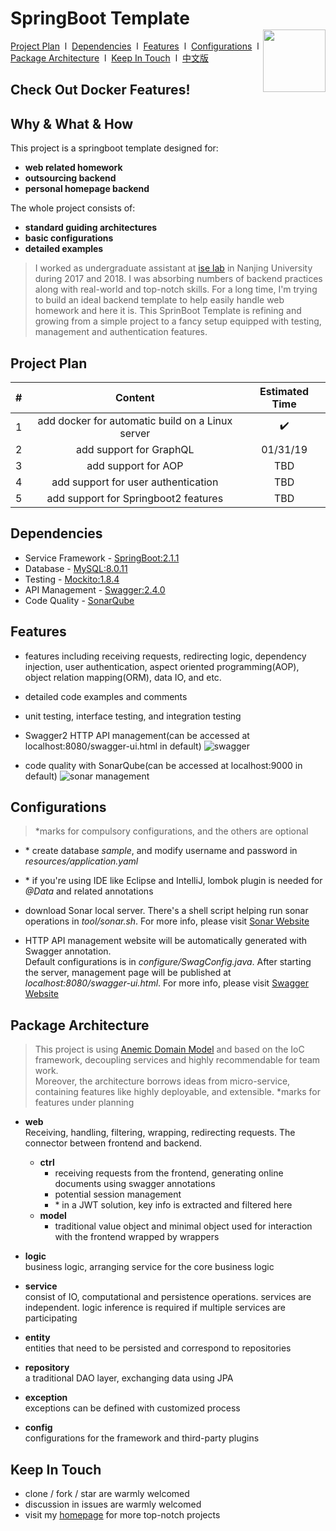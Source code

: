 # SpringBoot Template <img style="float:right;width:100px;padding-top:35px" src="https://img.shields.io/npm/l/vux.svg?style=flat-square" alt="">

[Project Plan](#project-plan)&nbsp;&nbsp;l&nbsp; 
[Dependencies](#dependencies)&nbsp;&nbsp;l&nbsp; 
[Features](#features)&nbsp;&nbsp;l&nbsp; 
[Configurations](#configurations)&nbsp;&nbsp;l&nbsp; 
[Package Architecture](#package-architecture)&nbsp;&nbsp;l&nbsp; 
[Keep In Touch](#keep-in-touch)&nbsp;&nbsp;l&nbsp; 
[中文版](README-ZH.md) 

## Check Out Docker Features!

## Why & What & How
This project is a springboot template designed for: 
- **web related homework** 
- **outsourcing backend**
- **personal homepage backend**

The whole project consists of:
- **standard guiding architectures**
- **basic configurations**
- **detailed examples**

> I worked as undergraduate assistant at [ise lab](http://www.iselab.cn/) in Nanjing University during 2017 and 2018.
I was absorbing numbers of backend practices along with real-world and top-notch skills.
For a long time, I'm trying to build an ideal backend template to help easily handle web homework and here it is.
This SprinBoot Template is refining and growing from a simple project to a fancy setup equipped with testing, 
management and authentication features. 

## Project Plan
| #   |                      Content                     | Estimated Time |
|:---:|:------------------------------------------------:|:--------------:|
| 1   | add docker for automatic build on a Linux server |:heavy_check_mark:|
| 2   |              add support for GraphQL             |    01/31/19    |
| 3   |                add support for AOP               |       TBD      |
| 4   |        add support for user authentication       |       TBD      |
| 5   |       add support for Springboot2 features       |       TBD      |

## Dependencies
- Service Framework - [SpringBoot:2.1.1](http://projects.spring.io/spring-boot/)
- Database - [MySQL:8.0.11](https://www.mysql.com/)
- Testing - [Mockito:1.8.4](http://site.mockito.org/)
- API Management - [Swagger:2.4.0](http://swagger.io/)
- Code Quality - [SonarQube](https://www.sonarqube.org/)

## Features
- features including receiving requests, redirecting logic, dependency injection, user authentication, aspect oriented programming(AOP),
 object relation mapping(ORM), data IO, and etc. 
- detailed code examples and comments
- unit testing, interface testing, and integration testing

- Swagger2 HTTP API management(can be accessed at localhost:8080/swagger-ui.html in default)
![swagger](https://c1.staticflickr.com/5/4915/31726275207_42bb23af9c_h.jpg)

- code quality with SonarQube(can be accessed at localhost:9000 in default)
![sonar management](http://mooctest.oss-cn-shanghai.aliyuncs.com/resources/springboot-tmpl/sonar-management.png)

## Configurations
> *marks for compulsory configurations, and the others are optional

- \* create database *sample*, and modify username and password in *resources/application.yaml*

- \* if you're using IDE like Eclipse and IntelliJ, lombok plugin is needed for *@Data* and related annotations

- download Sonar local server. There's a shell script helping run sonar operations in *tool/sonar.sh*. 
For more info, please visit [Sonar Website](https://www.sonarqube.org/)

- HTTP API management website will be automatically generated with Swagger annotation.  
Default configurations is in *configure/SwagConfig.java*. After starting the server, management page will be published
at *localhost:8080/swagger-ui.html*. For more info, please visit [Swagger Website](http://swagger.io/) 

## Package Architecture
> This project is using [Anemic Domain Model](https://martinfowler.com/bliki/AnemicDomainModel.html) and based on the IoC framework, 
decoupling services and highly recommendable for team work.\
Moreover, the architecture borrows ideas from micro-service, containing features like highly deployable, and extensible.
*marks for features under planning

- **web** \
    Receiving, handling, filtering, wrapping, redirecting requests. The connector between frontend and backend.
    - **ctrl**
        - receiving requests from the frontend, generating online documents using swagger annotations
        - potential session management
        - \* in a JWT solution, key info is extracted and filtered here
    - **model**
        - traditional value object and minimal object used for interaction with the frontend wrapped by wrappers
     
- **logic**\
    business logic, arranging service for the core business logic

- **service**\
    consist of IO, computational and persistence operations.
    services are independent.
    logic inference is required if multiple services are participating

- **entity**\
    entities that need to be persisted and correspond to repositories
    
- **repository**\
    a traditional DAO layer, exchanging data using JPA
    
- **exception**\
    exceptions can be defined with customized process
    
- **config**\
    configurations for the framework and third-party plugins

## Keep In Touch
- clone / fork / star are warmly welcomed
- discussion in issues are warmly welcomed
- visit my [homepage](https://www.alan-zhufengxu.com) for more top-notch projects
